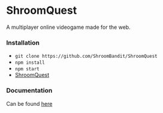 # ShroomQuest

A multiplayer online videogame made for the web.

### Installation

* `git clone https://github.com/ShroomBandit/ShroomQuest`
* `npm install`
* `npm start`
* [ShroomQuest](localhost:8080/client/)

### Documentation

Can be found [here](https://shroombandit.github.io/ShroomQuest/doc)
